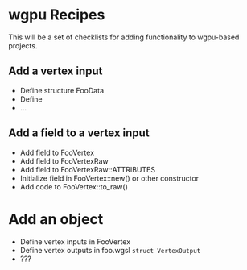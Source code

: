 # wgpu Recipes

This will be a set of checklists for adding functionality to wgpu-based projects.

## Add a vertex input

* Define structure FooData
* Define
* ...

## Add a field to a vertex input

* Add field to FooVertex
* Add field to FooVertexRaw
* Add field to FooVertexRaw::ATTRIBUTES
* Initialize field in FooVertex::new() or other constructor
* Add code to FooVertex::to_raw()

# Add an object

* Define vertex inputs in FooVertex
* Define vertex outputs in foo.wgsl `struct VertexOutput`
* ???

